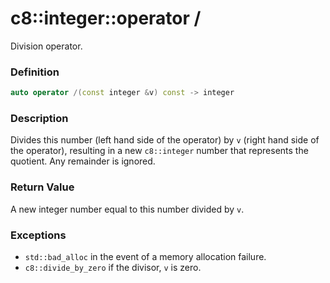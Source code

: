 # c8::integer::operator / #

Division operator.

### Definition ###

```cpp
auto operator /(const integer &v) const -> integer
```

### Description ###

Divides this number (left hand side of the operator) by `v` (right hand side of the operator), resulting in a new `c8::integer` number that represents the quotient.  Any remainder is ignored.

### Return Value ###

A new integer number equal to this number divided by `v`.

### Exceptions ###

* `std::bad_alloc` in the event of a memory allocation failure.
* `c8::divide_by_zero` if the divisor, `v` is zero.

